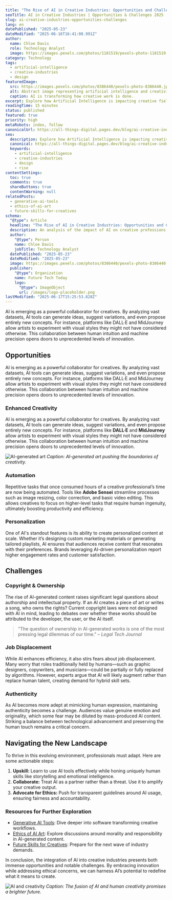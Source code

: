 ```yaml
---
title: "The Rise of AI in Creative Industries: Opportunities and Challenges"
seoTitle: AI in Creative Industries | Opportunities & Challenges 2025
slug: ai-creative-industries-opportunities-challenges
lang: en
datePublished: "2025-05-23"
dateModified: "2025-06-16T16:41:08.991Z"
author:
  name: Chloe Davis
  role: Technology Analyst
  image: https://images.pexels.com/photos/1181519/pexels-photo-1181519.jpeg?auto=compress&cs=tinysrgb&w=1260&h=750&dpr=2
category: Technology
tags:
  - artificial-intelligence
  - creative-industries
  - design
featuredImage:
  src: https://images.pexels.com/photos/8386440/pexels-photo-8386440.jpeg?auto=compress&cs=tinysrgb&w=1260&h=750&dpr=2
  alt: Abstract image representing artificial intelligence and creativity
  caption: AI is transforming how creative work is done.
excerpt: Explore how Artificial Intelligence is impacting creative fields like design, music, and writing. Understand the potential benefits, ethical considerations, and challenges as AI tools become more prevalent.
readingTime: 15 minutes
status: published
featured: true
priority: high
metaRobots: index, follow
canonicalUrl: https://all-things-digital.pages.dev/blog/ai-creative-industries-opportunities-challenges
seo:
  description: Explore how Artificial Intelligence is impacting creative fields like design, music, and writing. Understand the potential benefits, ethical considerations
  canonical: https://all-things-digital.pages.dev/blog/ai-creative-industries-opportunities-challenges
  keywords:
    - artificial-intelligence
    - creative-industries
    - design
    - rise
contentSettings:
  toc: true
  comments: true
  shareButtons: true
  contentWarning: null
relatedPosts:
  - generative-ai-tools
  - ethics-of-ai-art
  - future-skills-for-creatives
schema:
  "@type": Article
  headline: "The Rise of AI in Creative Industries: Opportunities and Challenges"
  description: An analysis of the impact of AI on creative professions, covering both opportunities and potential hurdles.
  author:
    "@type": Person
    name: Chloe Davis
    jobTitle: Technology Analyst
  datePublished: "2025-05-23"
  dateModified: "2025-05-23"
  image: https://images.pexels.com/photos/8386440/pexels-photo-8386440.jpeg?auto=compress&cs=tinysrgb&w=1260&h=750&dpr=2
  publisher:
    "@type": Organization
    name: Future Tech Today
    logo:
      "@type": ImageObject
      url: /images/logo-placeholder.png
lastModified: "2025-06-17T15:25:53.828Z"
---
```


AI is emerging as a powerful collaborator for creatives. By analyzing vast datasets, AI tools can generate ideas, suggest variations, and even propose entirely new concepts. For instance, platforms like DALL·E and MidJourney allow artists to experiment with visual styles they might not have considered otherwise. This collaboration between human intuition and machine precision opens doors to unprecedented levels of innovation.

## Opportunities

AI is emerging as a powerful collaborator for creatives. By analyzing vast datasets, AI tools can generate ideas, suggest variations, and even propose entirely new concepts. For instance, platforms like DALL·E and MidJourney allow artists to experiment with visual styles they might not have considered otherwise. This collaboration between human intuition and machine precision opens doors to unprecedented levels of innovation.

### Enhanced Creativity

AI is emerging as a powerful collaborator for creatives. By analyzing vast datasets, AI tools can generate ideas, suggest variations, and even propose entirely new concepts. For instance, platforms like **DALL·E** and **MidJourney** allow artists to experiment with visual styles they might not have considered otherwise. This collaboration between human intuition and machine precision opens doors to unprecedented levels of innovation.

![AI-generated art](https://images.pexels.com/photos/1329711/pexels-photo-1329711.jpeg?auto=compress&cs=tinysrgb&w=1260&h=750&dpr=2)
_Caption: AI-generated art pushing the boundaries of creativity._

### Automation

Repetitive tasks that once consumed hours of a creative professional’s time are now being automated. Tools like **Adobe Sensei** streamline processes such as image resizing, color correction, and basic video editing. This allows creatives to focus on higher-level tasks that require human ingenuity, ultimately boosting productivity and efficiency.

### Personalization

One of AI's standout features is its ability to create personalized content at scale. Whether it’s designing custom marketing materials or generating tailored playlists, AI ensures that audiences receive content that resonates with their preferences. Brands leveraging AI-driven personalization report higher engagement rates and customer satisfaction.

## Challenges

### Copyright & Ownership

The rise of AI-generated content raises significant legal questions about authorship and intellectual property. If an AI creates a piece of art or writes a song, who owns the rights? Current copyright laws were not designed with AI in mind, leading to debates over whether these works should be attributed to the developer, the user, or the AI itself.

> "The question of ownership in AI-generated works is one of the most pressing legal dilemmas of our time." – _Legal Tech Journal_

### Job Displacement

While AI enhances efficiency, it also stirs fears about job displacement. Many worry that roles traditionally held by humans—such as graphic designers, copywriters, and musicians—could be partially or fully replaced by algorithms. However, experts argue that AI will likely augment rather than replace human talent, creating demand for hybrid skill sets.

### Authenticity

As AI becomes more adept at mimicking human expression, maintaining authenticity becomes a challenge. Audiences value genuine emotion and originality, which some fear may be diluted by mass-produced AI content. Striking a balance between technological advancement and preserving the human touch remains a critical concern.

## Navigating the New Landscape

To thrive in this evolving environment, professionals must adapt. Here are some actionable steps:

1. **Upskill:** Learn to use AI tools effectively while honing uniquely human skills like storytelling and emotional intelligence.
2. **Collaborate:** Treat AI as a partner rather than a threat. Use it to amplify your creative output.
3. **Advocate for Ethics:** Push for transparent guidelines around AI usage, ensuring fairness and accountability.

### Resources for Further Exploration

- [Generative AI Tools](#): Dive deeper into software transforming creative workflows.
- [Ethics of AI Art](#): Explore discussions around morality and responsibility in AI-generated content.
- [Future Skills for Creatives](#): Prepare for the next wave of industry demands.

In conclusion, the integration of AI into creative industries presents both immense opportunities and notable challenges. By embracing innovation while addressing ethical concerns, we can harness AI’s potential to redefine what it means to create.

![AI and creativity](https://images.pexels.com/photos/4164418/pexels-photo-4164418.jpeg?auto=compress&cs=tinysrgb&w=1260&h=750&dpr=2)
_Caption: The fusion of AI and human creativity promises a brighter future._
